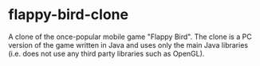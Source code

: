 # flappy-bird-clone
A clone of the once-popular mobile game "Flappy Bird". The clone is a PC version of the game written in Java and
uses only the main Java libraries (i.e. does not use any third party libraries such as OpenGL).
